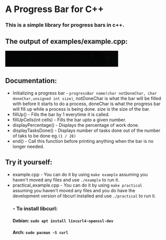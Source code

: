 # A Progress Bar for C++

### This is a simple library for progress bars in c++.

## The output of examples/example.cpp:
![](gifs/example.gif)

## Documentation:

- Initializing a progress bar - `progressBar name(char notDoneChar, char doneChar,unsigned int size)`, notDoneChar is what the bar will be filled with before it starts to do a process, doneChar is what the progress bar will fill up while a process is being done. size is the size of the     bar.
- fillUp() - Fills the bar by 1 everytime it is called.
- fillUpCells(int cells) - Fills the bar upto a given number.
- displayPercentage() - Displays the percentage of work done.
- displayTasksDone() - Displays number of tasks done out of the number of taks to be done eg.`(1 / 28)`
- end() - Call this function before printing anything when the bar is no longer needed.

## Try it yourself:
- example.cpp - You can do it by using `make example` assuming you haven't moved any files and use `./example` to run it.
- practical_example.cpp - You can do it by using `make practical` assuming you haven't moved any files and you do have the development version of libcurl installed   and use `./practical` to run it.
  ### - To install libcurl:
    #### Debian: `sudo apt install lincurl4-openssl-dev`
    #### Arch: `sudo pacman -S curl`
